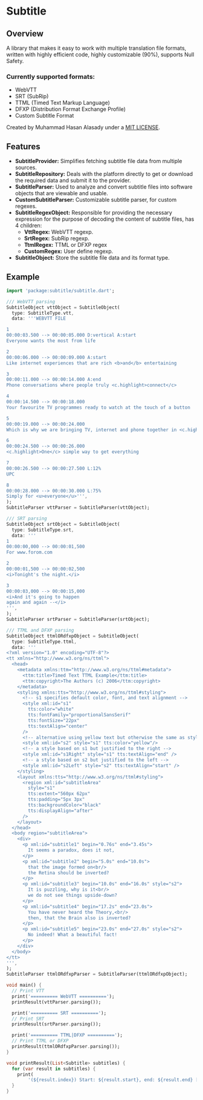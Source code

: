 # Subtitle
## Overview
A library that makes it easy to work with multiple translation file formats, written with highly efficient code, highly customizable (90%), supports Null Safety.

### Currently supported formats:
- WebVTT
- SRT (SubRip)
- TTML (Timed Text Markup Language)
- DFXP (Distribution Format Exchange Profile)
- Custom Subtitle Format

Created by Muhammad Hasan Alasady under a [MIT LICENSE](https://github.com/dsc-uob/subtitle/blob/master/LICENCE).

## Features
- **SubtitleProvider:** Simplifies fetching subtitle file data from multiple sources.
- **SubtitleRepository:** Deals with the platform directly to get or download the required data and submit it to the provider.
- **SubtitleParser:** Used to analyze and convert subtitle files into software objects that are viewable and usable.
- **CustomSubtitleParser:** Customizable subtitle parser, for custom regexes.
- **SubtitleRegexObject:** Responsible for providing the necessary expression for the purpose of decoding the content of subtitle files, has 4 children:
    - **VttRegex:** WebVTT regexp.
    - **SrtRegex:** SubRip regexp.
    - **TtmlRegex:** TTML or DFXP regex
    - **CustomRegex:** User define regexp.
- **SubtitleObject:** Store the subtitle file data and its format type.

## Example
```dart
import 'package:subtitle/subtitle.dart';

/// WebVTT parsing
SubtitleObject vttObject = SubtitleObject(
  type: SubtitleType.vtt,
  data: '''WEBVTT FILE

1
00:00:03.500 --> 00:00:05.000 D:vertical A:start
Everyone wants the most from life

2
00:00:06.000 --> 00:00:09.000 A:start
Like internet experiences that are rich <b>and</b> entertaining

3
00:00:11.000 --> 00:00:14.000 A:end
Phone conversations where people truly <c.highlight>connect</c>

4
00:00:14.500 --> 00:00:18.000
Your favourite TV programmes ready to watch at the touch of a button

5
00:00:19.000 --> 00:00:24.000
Which is why we are bringing TV, internet and phone together in <c.highlight>one</c> super package

6
00:00:24.500 --> 00:00:26.000
<c.highlight>One</c> simple way to get everything

7
00:00:26.500 --> 00:00:27.500 L:12%
UPC

8
00:00:28.000 --> 00:00:30.000 L:75%
Simply for <u>everyone</u>''',
);
SubtitleParser vttParser = SubtitleParser(vttObject);

/// SRT parsing
SubtitleObject srtObject = SubtitleObject(
  type: SubtitleType.srt,
  data: '''
1
00:00:00,000 --> 00:00:01,500
For www.forom.com

2
00:00:01,500 --> 00:00:02,500
<i>Tonight's the night.</i>

3
00:00:03,000 --> 00:00:15,000
<i>And it's going to happen
again and again --</i>
''',
);
SubtitleParser srtParser = SubtitleParser(srtObject);

/// TTML and DFXP parsing
SubtitleObject ttmlORdfxpObject = SubtitleObject(
  type: SubtitleType.ttml,
  data: '''
<?xml version="1.0" encoding="UTF-8"?>
<tt xmlns="http://www.w3.org/ns/ttml">
  <head>
    <metadata xmlns:ttm="http://www.w3.org/ns/ttml#metadata">
      <ttm:title>Timed Text TTML Example</ttm:title>
      <ttm:copyright>The Authors (c) 2006</ttm:copyright>
    </metadata>
    <styling xmlns:tts="http://www.w3.org/ns/ttml#styling">
      <!-- s1 specifies default color, font, and text alignment -->
      <style xml:id="s1"
        tts:color="white"
        tts:fontFamily="proportionalSansSerif"
        tts:fontSize="22px"
        tts:textAlign="center"
      />
      <!-- alternative using yellow text but otherwise the same as style s1 -->
      <style xml:id="s2" style="s1" tts:color="yellow"/>
      <!-- a style based on s1 but justified to the right -->
      <style xml:id="s1Right" style="s1" tts:textAlign="end" />     
      <!-- a style based on s2 but justified to the left -->
      <style xml:id="s2Left" style="s2" tts:textAlign="start" />
    </styling>
    <layout xmlns:tts="http://www.w3.org/ns/ttml#styling">
      <region xml:id="subtitleArea"
        style="s1"
        tts:extent="560px 62px"
        tts:padding="5px 3px"
        tts:backgroundColor="black"
        tts:displayAlign="after"
      />
    </layout> 
  </head>
  <body region="subtitleArea">
    <div>
      <p xml:id="subtitle1" begin="0.76s" end="3.45s">
        It seems a paradox, does it not,
      </p>
      <p xml:id="subtitle2" begin="5.0s" end="10.0s">
        that the image formed on<br/>
        the Retina should be inverted?
      </p>
      <p xml:id="subtitle3" begin="10.0s" end="16.0s" style="s2">
        It is puzzling, why is it<br/>
        we do not see things upside-down?
      </p>
      <p xml:id="subtitle4" begin="17.2s" end="23.0s">
        You have never heard the Theory,<br/>
        then, that the Brain also is inverted?
      </p>
      <p xml:id="subtitle5" begin="23.0s" end="27.0s" style="s2">
        No indeed! What a beautiful fact!
      </p>
    </div>
  </body>
</tt>
''',
);
SubtitleParser ttmlORdfxpParser = SubtitleParser(ttmlORdfxpObject);

void main() {
  // Print VTT
  print('========== WebVTT ==========');
  printResult(vttParser.parsing());

  print('========== SRT ==========');
  // Print SRT
  printResult(srtParser.parsing());

  print('========== TTML|DFXP ==========');
  // Print TTML or DFXP
  printResult(ttmlORdfxpParser.parsing());
}

void printResult(List<Subtitle> subtitles) {
  for (var result in subtitles) {
    print(
        '(${result.index}) Start: ${result.start}, end: ${result.end} [${result.data}]');
  }
}
```
